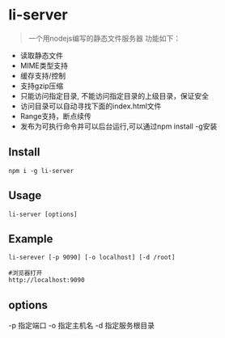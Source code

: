 # li-server
> 一个用nodejs编写的静态文件服务器 功能如下：

- 读取静态文件
- MIME类型支持
- 缓存支持/控制
- 支持gzip压缩
- 只能访问指定目录, 不能访问指定目录的上级目录，保证安全
- 访问目录可以自动寻找下面的index.html文件
- Range支持，断点续传
- 发布为可执行命令并可以后台运行,可以通过npm install -g安装

## Install
```
npm i -g li-server
```

## Usage
```
li-server [options]

```
## Example
```
li-serever [-p 9090] [-o localhost] [-d /root]

#浏览器打开
http://localhost:9090
```
## options
-p 指定端口
-o 指定主机名
-d 指定服务根目录 

